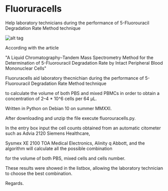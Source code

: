 # Fluoruracells
Help laboratory technicians during the performance of  5-Fluorouracil Degradation Rate Method technique


![alt tag](https://user-images.githubusercontent.com/5463566/183285593-98c82f5e-db0f-4a07-9489-5476ba1b08c9.png)

According with the article 

"A Liquid Chromatography–Tandem Mass Spectrometry Method for the Determination of 5-Fluorouracil Degradation Rate by Intact Peripheral Blood Mononuclear Cells"

Fluoruracells aid laboratory thecnichian during the performance of  5-Fluorouracil Degradation Rate Method technique 

to calculate the volume of both PBS and mixed PBMCs in order to obtain a concentration of 2–4 * 10^6 cells per 64 µL.

Written in Python on Debian 10 on summer MMXXI.

After downloading and unzip the file execute fluorouracells.py.

In the entry box input the cell counts obtained from an automatic citometer such as Advia 2120 Siemens Healthcare, 

Sysmex XE 2100 TOA Medical Electronics, Alinity q Abbott, and the algorithm will calculate all the possible combination 

for the volume of both PBS, mixed cells and cells number.

These results were showed in the listbox, allowing the laboratory technician to choose the best combination.



Regards.
